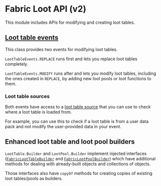# Fabric Loot API (v2)

This module includes APIs for modifying and creating loot tables.

## [Loot table events](src/main/java/net/fabricmc/fabric/api/loot/v2/LootTableEvents.java)

This class provides two events for modifying loot tables.

`LootTableEvents.REPLACE` runs first and lets you replace loot tables completely.

`LootTableEvents.MODIFY` runs after and lets you modify loot tables,  including the ones created in `REPLACE`,
by adding new loot pools or loot functions to them.

### Loot table sources

Both events have access to a [loot table source](src/main/java/net/fabricmc/fabric/api/loot/v2/LootTableSource.java)
that you can use to check where a loot table is loaded from.

For example, you can use this to check if a loot table is from a user data pack and
not modify the user-provided data in your event.

## Enhanced loot table and loot pool builders

`LootTable.Builder` and `LootPool.Builder` implement
injected interfaces ([`FabricLootTableBuilder`](src/main/java/net/fabricmc/fabric/api/loot/v2/FabricLootTableBuilder.java)
and [`FabricLootPoolBuilder`](src/main/java/net/fabricmc/fabric/api/loot/v2/FabricLootPoolBuilder.java))
which have additional methods for dealing with already-built objects and collections of objects.

Those interfaces also have `copyOf` methods for creating copies of existing loot tables/pools as builders.
